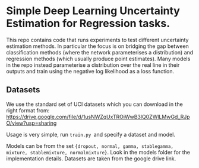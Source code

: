 # Simple Deep Learning Uncertainty Estimation for Regression tasks.

This repo contains code that runs experiments to test different uncertainty estimation methods. In particular the focus is on bridging the gap between classification methods (where the network parameterises a distribution) and regression methods (which usually produce point estimates). Many models in the repo instead parameterise a distribution over the real line in their outputs and train using the negative log likelihood as a loss function.

## Datasets

We use the standard set of UCI datasets which you can download in the right format from: https://drive.google.com/file/d/1usNWZqUxTROiWwB3lQ0ZWlLMwGd_RJpO/view?usp=sharing

Usage is very simple, run `train.py `and specify a dataset and model.

Models can be from the set `{dropout, normal, gamma, stablegamma, mixture, stablemixture, normalmixture}`. Look in the models folder for the implementation details.
Datasets are taken from the google drive link. 